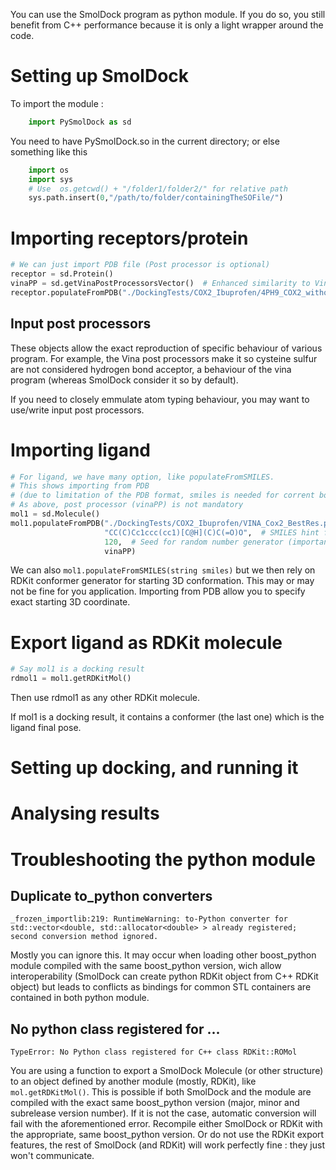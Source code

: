 You can use the SmolDock program as python module. If you do so, you still benefit
from C++ performance because it is only a light wrapper around the code.

# Setting up SmolDock

To import the module :
```python
    import PySmolDock as sd
```
You need to have PySmolDock.so in the current directory; or else something like this
 
```python
    import os
    import sys
    # Use  os.getcwd() + "/folder1/folder2/" for relative path
    sys.path.insert(0,"/path/to/folder/containingTheSOFile/")
```

# Importing receptors/protein

```python
# We can just import PDB file (Post processor is optional)
receptor = sd.Protein()
vinaPP = sd.getVinaPostProcessorsVector()  # Enhanced similarity to Vina behaviour
receptor.populateFromPDB("./DockingTests/COX2_Ibuprofen/4PH9_COX2_without_Ibuprofen.pdb", vinaPP)
```

## Input post processors

These objects allow the exact reproduction of specific behaviour of various program. For example, the Vina post processors
make it so cysteine sulfur are not considered hydrogen bond acceptor, a behaviour of the vina program (whereas SmolDock consider it so by default).

If you need to closely emmulate atom typing behaviour, you may want to use/write input post processors.

# Importing ligand

```python
# For ligand, we have many option, like populateFromSMILES.
# This shows importing from PDB
# (due to limitation of the PDB format, smiles is needed for corrent bond order)
# As above, post processor (vinaPP) is not mandatory
mol1 = sd.Molecule()
mol1.populateFromPDB("./DockingTests/COX2_Ibuprofen/VINA_Cox2_BestRes.pdb",
                     "CC(C)Cc1ccc(cc1)[C@H](C)C(=O)O",  # SMILES hint for bond order
                     120,  # Seed for random number generator (important to keep for reproducibility)
                     vinaPP)
```

We can also ```mol1.populateFromSMILES(string smiles)``` but we then rely on RDKit conformer generator for starting 3D conformation.
This may or may not be fine for you application. Importing from PDB allow you to specify exact starting 3D coordinate.



# Export ligand as RDKit molecule

```python
# Say mol1 is a docking result
rdmol1 = mol1.getRDKitMol()
```
Then use rdmol1 as any other RDKit molecule.

If mol1 is a docking result, it contains a conformer (the last one) which is the ligand final pose.

# Setting up docking, and running it


# Analysing results


# Troubleshooting the python module

## Duplicate to_python converters
```
_frozen_importlib:219: RuntimeWarning: to-Python converter for std::vector<double, std::allocator<double> > already registered; second conversion method ignored.
```
Mostly you can ignore this. It may occur when loading other boost_python module compiled with the same boost_python version,
wich allow interoperability (SmolDock can create python RDKit object from C++ RDKit object) but leads to conflicts as bindings
for common STL containers are contained in both python module.

## No python class registered for ...
```
TypeError: No Python class registered for C++ class RDKit::ROMol
```
You are using a function to export a SmolDock Molecule (or other structure) to an object defined by another
module (mostly, RDKit), like `mol.getRDKitMol()`. This is possible if both SmolDock and the module are compiled with the exact same boost_python
version (major, minor and subrelease version number). If it is not the case, automatic conversion will fail with the aforementioned
error. Recompile either SmolDock or RDKit with the appropriate, same boost_python version. Or do not use the RDKit export features,
the rest of SmolDock (and RDKit) will work perfectly fine : they just won't communicate.

